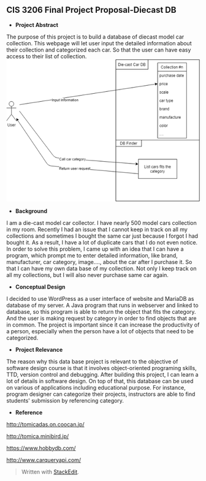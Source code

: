 ﻿## CIS 3206 Final Project Proposal-Diecast DB

- **Project Abstract**

The purpose of this project is to build a database of diecast model car collection. This webpage will let user input the detailed information about their collection and categorized each car. So that the user can have easy access to their list of collection. 
![](image/diagram_proposal.png)

- **Background**

I am a die-cast model car collector. I have nearly 500 model cars collection in my room. Recently I had an issue that I cannot keep in track on all my collections and sometimes I bought the same car just because I forgot I had bought it. As a result, I have a lot of duplicate cars that I do not even notice. In order to solve this problem, I came up with an idea that I can have a program, which prompt me to enter detailed information, like brand, manufacturer, car category, image...., about the car after I purchase it. So that I can have my own data base of my collection. Not only I keep track on all my collections, but I will also never purchase same car again.

- **Conceptual Design**

I decided to use WordPress as a user interface of website and MariaDB as database of my server. A Java program that runs in webserver and linked to database, so this program is able to return the object that fits the category. And the user is making request by category in order to find objects that are in common. The project is important since it can increase the productivity of a person, especially when the person have a lot of objects that need to be categorized.

- **Project Relevance**

The reason why this data base project is relevant to the objective of software design course is that it involves object-oriented programing skills, TTD, version control and debugging. After building this project, I can learn a lot of details in software design. On top of that, this database can be used on various of applications including educational purpose. For instance, program designer can categorize their projects, instructors are able to find students' submission by referencing category.

- **Reference**

http://tomicadas.on.coocan.jp/

http://tomica.minibird.jp/

https://www.hobbydb.com/

http://www.carqueryapi.com/


> Written with [StackEdit](https://stackedit.io/).
